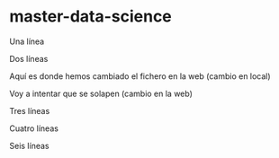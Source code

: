 # master-data-science

Una línea

Dos líneas

Aquí es donde hemos cambiado el fichero en la web (cambio en local)

Voy a intentar que se solapen (cambio en la web)

Tres líneas

Cuatro líneas

Seis líneas
